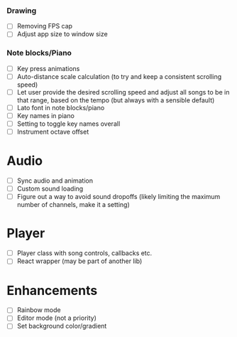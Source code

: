 ### Drawing

- [ ] Removing FPS cap
- [ ] Adjust app size to window size

### Note blocks/Piano

- [ ] Key press animations
- [ ] Auto-distance scale calculation (to try and keep a consistent scrolling speed)
- [ ] Let user provide the desired scrolling speed and adjust all songs to be in that range, based on the tempo (but always with a sensible default)
- [ ] Lato font in note blocks/piano
- [ ] Key names in piano
- [ ] Setting to toggle key names overall
- [ ] Instrument octave offset

# Audio

- [ ] Sync audio and animation
- [ ] Custom sound loading
- [ ] Figure out a way to avoid sound dropoffs (likely limiting the maximum number of channels, make it a setting)

# Player

- [ ] Player class with song controls, callbacks etc.
- [ ] React wrapper (may be part of another lib)

# Enhancements

- [ ] Rainbow mode
- [ ] Editor mode (not a priority)
- [ ] Set background color/gradient
